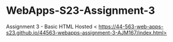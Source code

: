 # WebApps-S23-Assignment-3
Assignment 3 - Basic HTML
Hosted < https://44-563-web-apps-s23.github.io/44563-webapps-assignment-3-AJM167/index.html>